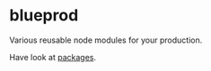 # blueprod

Various reusable node modules for your production.

Have look at [packages](https://github.com/EMSA-TECHNOLOGY/blueprod/tree/master/packages). 

